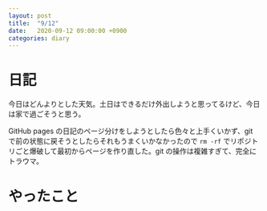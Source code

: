 ```yaml
---
layout: post
title:  "9/12"
date:   2020-09-12 09:00:00 +0900
categories: diary
---
```

# 日記

今日はどんよりとした天気。土日はできるだけ外出しようと思ってるけど、今日は家で過ごそうと思う。

GitHub pages の日記のページ分けをしようとしたら色々と上手くいかず、git で前の状態に戻そうとしたらそれもうまくいかなかったので ```rm -rf``` でリポジトリごと爆破して最初からページを作り直した。git の操作は複雑すぎて、完全にトラウマ。

# やったこと


<script type="text/x-mathjax-config">MathJax.Hub.Config({tex2jax: {inlineMath: [['$','$'], ['\\(','\\)']], processEscapes: true},});</script>
<script async src="https://cdnjs.cloudflare.com/ajax/libs/mathjax/2.7.6/MathJax.js?config=TeX-AMS_CHTML"></script>